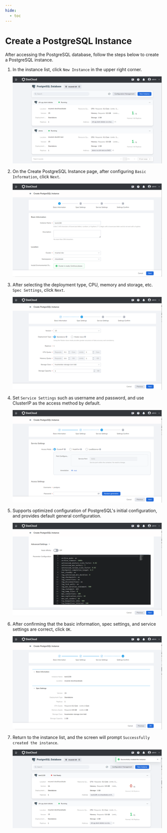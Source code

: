 ```yaml
---
hide:
  - toc
---
```


# Create a PostgreSQL Instance

After accessing the PostgreSQL database, follow the steps below to create a PostgreSQL instance.

1. In the instance list, click `New Instance` in the upper right corner.

    ![New Instance](../images/create01.png)

2. On the Create PostgreSQL Instance page, after configuring `Basic Information`, click `Next`.

    ![Basic Information](../images/create02.png)

3. After selecting the deployment type, CPU, memory and storage, etc. `Spec Settings`, click `Next`.

    ![Spec Settings](../images/create03.png)

4. Set `Service Settings` such as username and password, and use ClusterIP as the access method by default.

    ![Service Settings](../images/create04.png)

5. Supports optimized configuration of PostgreSQL's initial configuration, and provides default general configuration.

    ![Advanced Settings](../images/create05.png)

6. After confirming that the basic information, spec settings, and service settings are correct, click `OK`.

    ![Settings Confirm](../images/create06.png)

7. Return to the instance list, and the screen will prompt `Successfully created the instance`.

    ![Successfully Created](../images/create07.png)
